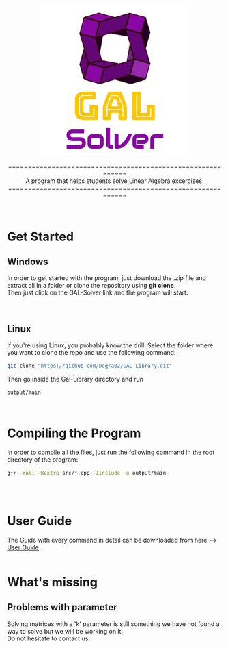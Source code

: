 <p align="center">
  <img src="/Icon/Logo-removebg.png" width="350" title="logo">
</p>

<p align="center">
  ============================================================<br>
  A program that helps students solve Linear Algebra excercises.<br>
  ============================================================
</p>
<br>

# Get Started 
## Windows
  In order to get started with the program, just download the .zip file and extract all in a folder or clone the repository using **git clone**.    
  Then just click on the GAL-Solver link and the program will start.  
  <br>
  <br>

## Linux
  If you're using Linux, you probably know the drill. Select the folder where you want to clone the repo and use the following command:

```bash
git clone "https://github.com/Degra02/GAL-Library.git"
```

Then go inside the Gal-Library directory and run

```bash
output/main
```
<br>

# Compiling the Program  
  In order to compile all the files, just run the following command in the root directory of the program:  
```bash
g++ -Wall -Wextra src/*.cpp -Iinclude -o output/main  
```

<br>
<br>

# User Guide
  The Guide with every command in detail can be downloaded from here --> [User Guide](User-Guide/User_Guide.pdf)    
  <br>

# What's missing

## Problems with parameter
Solving matrices with a 'k' parameter is still something we have not found a way to solve but we will be working on it.  
Do not hesitate to contact us.
